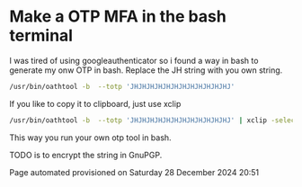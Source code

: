 # Make a OTP MFA in the bash terminal

I was tired of using googleauthenticator so i found a way in bash to generate my onw OTP in bash. Replace the JH string with you own string.


```bash
/usr/bin/oathtool -b  --totp 'JHJHJHJHJHJHJHJHJHJHJHJHJ' 
```


If you like to copy it to clipboard, just use xclip

```bash
/usr/bin/oathtool -b  --totp 'JHJHJHJHJHJHJHJHJHJHJHJHJ' | xclip -selection c
```

This way you run your own otp tool in bash. 

TODO is to encrypt the string in GnuPGP.
 
 Page automated provisioned on Saturday 28 December 2024 20:51 
